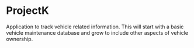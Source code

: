 # ProjectK
Application to track vehicle related information. This will start with a basic vehicle maintenance database and grow to include other aspects of vehicle ownership.
